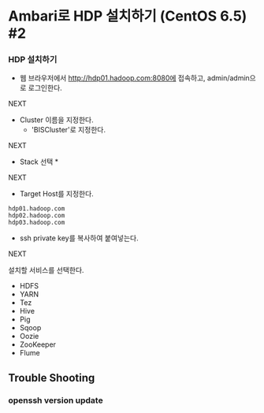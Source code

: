 # Ambari로 HDP 설치하기 (CentOS 6.5) #2

### HDP 설치하기

* 웹 브라우저에서 http://hdp01.hadoop.com:8080에 접속하고, admin/admin으로 로그인한다.

NEXT

* Cluster 이름을 지정한다.
	* 'BISCluster'로 지정한다.

NEXT

* Stack 선택
	*  

NEXT

* Target Host를 지정한다.
```
hdp01.hadoop.com
hdp02.hadoop.com
hdp03.hadoop.com
```
* ssh private key를 복사하여 붙여넣는다.

NEXT

설치할 서비스를 선택한다.

* HDFS
* YARN
* Tez
* Hive
* Pig
* Sqoop
* Oozie
* ZooKeeper
* Flume



## Trouble Shooting
### openssh version update

###




